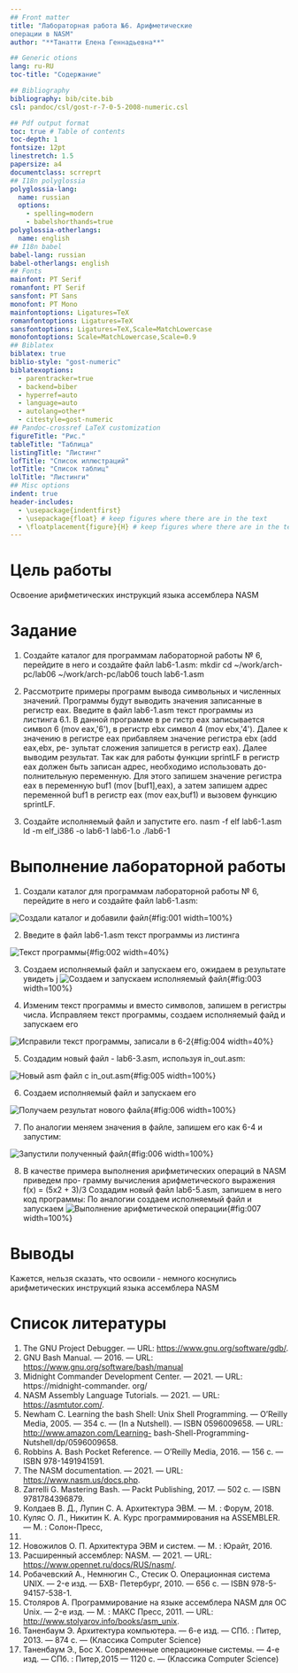 ```yaml
---
## Front matter
title: "Лабораторная работа №6. Арифметические
операции в NASM"
author: "**Танатти Елена Геннадьевна**"

## Generic otions
lang: ru-RU
toc-title: "Содержание"

## Bibliography
bibliography: bib/cite.bib
csl: pandoc/csl/gost-r-7-0-5-2008-numeric.csl

## Pdf output format
toc: true # Table of contents
toc-depth: 1
fontsize: 12pt
linestretch: 1.5
papersize: a4
documentclass: scrreprt
## I18n polyglossia
polyglossia-lang:
  name: russian
  options:
	- spelling=modern
	- babelshorthands=true
polyglossia-otherlangs:
  name: english
## I18n babel
babel-lang: russian
babel-otherlangs: english
## Fonts
mainfont: PT Serif
romanfont: PT Serif
sansfont: PT Sans
monofont: PT Mono
mainfontoptions: Ligatures=TeX
romanfontoptions: Ligatures=TeX
sansfontoptions: Ligatures=TeX,Scale=MatchLowercase
monofontoptions: Scale=MatchLowercase,Scale=0.9
## Biblatex
biblatex: true
biblio-style: "gost-numeric"
biblatexoptions:
  - parentracker=true
  - backend=biber
  - hyperref=auto
  - language=auto
  - autolang=other*
  - citestyle=gost-numeric
## Pandoc-crossref LaTeX customization
figureTitle: "Рис."
tableTitle: "Таблица"
listingTitle: "Листинг"
lofTitle: "Список иллюстраций"
lotTitle: "Список таблиц"
lolTitle: "Листинги"
## Misc options
indent: true
header-includes:
  - \usepackage{indentfirst}
  - \usepackage{float} # keep figures where there are in the text
  - \floatplacement{figure}{H} # keep figures where there are in the text
---
```


# Цель работы

Освоение арифметических инструкций языка ассемблера NASM

# Задание

1. Создайте каталог для программам лабораторной работы № 6, перейдите в него и
создайте файл lab6-1.asm:
mkdir
cd
~/work/arch-pc/lab06
~/work/arch-pc/lab06
touch lab6-1.asm

2. Рассмотрите примеры программ вывода символьных и численных значений. Программы будут выводить значения записанные в регистр eax.
Введите в файл lab6-1.asm текст программы из листинга 6.1. В данной программе в ре
гистр eax записывается символ 6 (mov eax,'6'), в регистр ebx символ 4 (mov ebx,'4').
Далее к значению в регистре eax прибавляем значение регистра ebx (add eax,ebx, ре-
зультат сложения запишется в регистр eax). Далее выводим результат. Так как для работы
функции sprintLF в регистр eax должен быть записан адрес, необходимо использовать до-
полнительную переменную. Для этого запишем значение регистра eax в переменную buf1
(mov [buf1],eax), а затем запишем адрес переменной buf1 в регистр eax (mov eax,buf1) и
вызовем функцию sprintLF.

3. Создайте исполняемый файл и запустите его.
nasm -f elf lab6-1.asm
ld -m elf_i386 -o lab6-1 lab6-1.o
./lab6-1


# Выполнение лабораторной работы

1. Создали каталог для программам лабораторной работы № 6, перейдите в него и
создайте файл lab6-1.asm:

![Создали каталог и добавили файл](image/01.png){#fig:001 width=100%}

2. Введите в файл lab6-1.asm текст программы из листинга

![Текст программы](image/02.png){#fig:002 width=40%}

3. Создаем исполняемый файл и запускаем его, ожидаем в результате увидеть j
![Создаем и запускаем исполняемый файл ](image/03.png){#fig:003 width=100%}

4. Изменим текст программы и вместо символов, запишем в регистры числа. Исправляем текст программы, создаем исполняемый файд и запускаем его 

![Исправили текст программы, записали в 6-2](image/04.png){#fig:004 width=40%}

5. Создадим новый файл - lab6-3.asm, используя in_out.asm: 

![Новый asm файл с in_out.asm](image/05.png){#fig:005 width=100%}

6. Создаем исполняемый файл и запускаем его

![Получаем результат нового файла](image/06.png){#fig:006 width=100%}

7. По аналогии меняем значения в файле, запишем его как 6-4 и запустим: 

![Запустили полученный файл](image/06.png){#fig:006 width=100%}

8. В качестве примера выполнения арифметических операций в NASM приведем про-
грамму вычисления арифметического выражения f(x) = (5x2 + 3)/3
Создадим новый файл lab6-5.asm, запишем в него код программы: 
По аналогии создаем исполняемый файл и запускаем
![Выполнение арифметической операции](image/07.png){#fig:007 width=100%}

# Выводы

Кажется, нельзя сказать, что освоили - немного коснулись арифметических инструкций языка ассемблера NASM

# Список литературы 
1. The GNU Project Debugger. — URL: https://www.gnu.org/software/gdb/.
2. GNU Bash Manual. — 2016. — URL: https://www.gnu.org/software/bash/manual
3. Midnight Commander Development Center. — 2021. — URL: https://midnight-commander.
org/
4. NASM Assembly Language Tutorials. — 2021. — URL: https://asmtutor.com/.
5. Newham C. Learning the bash Shell: Unix Shell Programming. — O’Reilly Media, 2005. —
354 с. — (In a Nutshell). — ISBN 0596009658. — URL: http://www.amazon.com/Learning-
bash-Shell-Programming-Nutshell/dp/0596009658.
6. Robbins A. Bash Pocket Reference. — O’Reilly Media, 2016. — 156 с. — ISBN 978-1491941591.
7. The NASM documentation. — 2021. — URL: https://www.nasm.us/docs.php.
8. Zarrelli G. Mastering Bash. — Packt Publishing, 2017. — 502 с. — ISBN 9781784396879.
9. Колдаев В. Д., Лупин С. А. Архитектура ЭВМ. — М. : Форум, 2018.
10. Куляс О. Л., Никитин К. А. Курс программирования на ASSEMBLER. — М. : Солон-Пресс,
2017.
11. Новожилов О. П. Архитектура ЭВМ и систем. — М. : Юрайт, 2016.
12. Расширенный ассемблер: NASM. — 2021. — URL: https://www.opennet.ru/docs/RUS/nasm/.
13. Робачевский А., Немнюгин С., Стесик О. Операционная система UNIX. — 2-е изд. — БХВ-
Петербург, 2010. — 656 с. — ISBN 978-5-94157-538-1.
14. Столяров А. Программирование на языке ассемблера NASM для ОС Unix. — 2-е изд. —
М. : МАКС Пресс, 2011. — URL: http://www.stolyarov.info/books/asm_unix.
15. Таненбаум Э. Архитектура компьютера. — 6-е изд. — СПб. : Питер, 2013. — 874 с. —
(Классика Computer Science)
16. Таненбаум Э., Бос Х. Современные операционные системы. — 4-е изд. — СПб. : Питер,2015 — 1120 с. — (Классика Computer Science)

